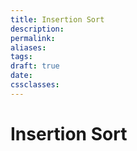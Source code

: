 ```yaml
---
title: Insertion Sort
description: 
permalink: 
aliases: 
tags: 
draft: true
date: 
cssclasses:
---
```


# Insertion Sort

